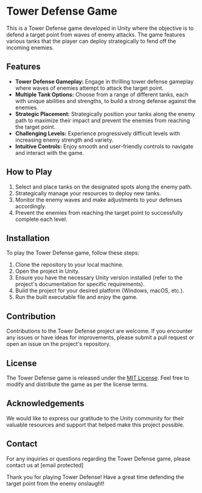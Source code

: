 # Tower Defense Game

This is a Tower Defense game developed in Unity where the objective is to defend a target point from waves of enemy attacks. The game features various tanks that the player can deploy strategically to fend off the incoming enemies.

## Features

- **Tower Defense Gameplay:** Engage in thrilling tower defense gameplay where waves of enemies attempt to attack the target point.
- **Multiple Tank Options:** Choose from a range of different tanks, each with unique abilities and strengths, to build a strong defense against the enemies.
- **Strategic Placement:** Strategically position your tanks along the enemy path to maximize their impact and prevent the enemies from reaching the target point.
- **Challenging Levels:** Experience progressively difficult levels with increasing enemy strength and variety.
- **Intuitive Controls:** Enjoy smooth and user-friendly controls to navigate and interact with the game.

## How to Play

1. Select and place tanks on the designated spots along the enemy path.
2. Strategically manage your resources to deploy new tanks.
3. Monitor the enemy waves and make adjustments to your defenses accordingly.
4. Prevent the enemies from reaching the target point to successfully complete each level.

## Installation

To play the Tower Defense game, follow these steps:

1. Clone the repository to your local machine.
2. Open the project in Unity.
3. Ensure you have the necessary Unity version installed (refer to the project's documentation for specific requirements).
4. Build the project for your desired platform (Windows, macOS, etc.).
5. Run the built executable file and enjoy the game.

## Contribution

Contributions to the Tower Defense project are welcome. If you encounter any issues or have ideas for improvements, please submit a pull request or open an issue on the project's repository.

## License

The Tower Defense game is released under the [MIT License](https://opensource.org/licenses/MIT). Feel free to modify and distribute the game as per the license terms.

## Acknowledgements

We would like to express our gratitude to the Unity community for their valuable resources and support that helped make this project possible.

## Contact

For any inquiries or questions regarding the Tower Defense game, please contact us at [email protected]

Thank you for playing Tower Defense! Have a great time defending the target point from the enemy onslaught!

